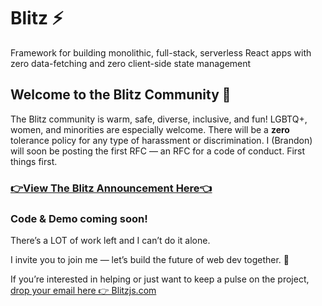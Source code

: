 # Blitz ⚡️

Framework for building monolithic, full-stack, serverless React apps with zero data-fetching and zero client-side state management


## Welcome to the Blitz Community 👋

The Blitz community is warm, safe, diverse, inclusive, and fun! LGBTQ+, women, and minorities are especially welcome. There will be a **zero** tolerance policy for any type of harassment or discrimination. I (Brandon) will soon be posting the first RFC — an RFC for a code of conduct. First things first.


### [👉View The Blitz Announcement Here👈](https://twitter.com/flybayer/status/1229425878481793024)


### Code & Demo coming soon!

There’s a LOT of work left and I can’t do it alone. 

I invite you to join me — let’s build the future of web dev together. 🤝

If you’re interested in helping or just want to keep a pulse on the project, [drop your email here 👉 Blitzjs.com](https://blitzjs.com)

